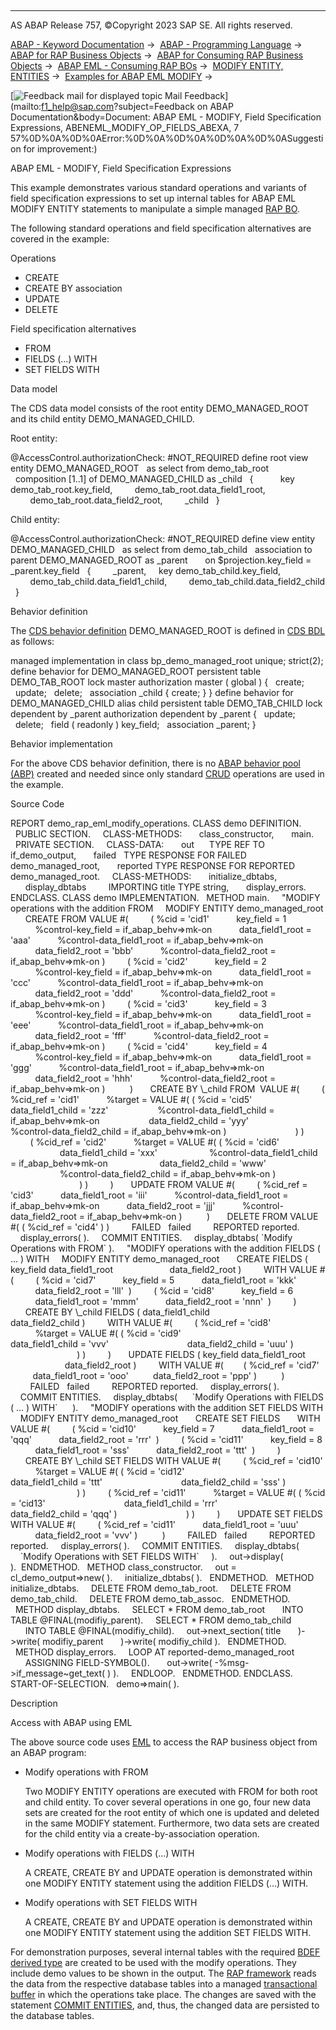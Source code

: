   

* * *

AS ABAP Release 757, ©Copyright 2023 SAP SE. All rights reserved.

[ABAP - Keyword Documentation](javascript:call_link\('abenabap.htm'\)) →  [ABAP - Programming Language](javascript:call_link\('abenabap_reference.htm'\)) →  [ABAP for RAP Business Objects](javascript:call_link\('abenabap_for_rap_bos.htm'\)) →  [ABAP for Consuming RAP Business Objects](javascript:call_link\('abenabap_consume_rap_bos.htm'\)) →  [ABAP EML - Consuming RAP BOs](javascript:call_link\('abeneml.htm'\)) →  [MODIFY ENTITY, ENTITIES](javascript:call_link\('abapmodify_entity_entities.htm'\)) →  [Examples for ABAP EML MODIFY](javascript:call_link\('abapeml_modify_examples_abexas.htm'\)) → 

 [![](Mail.gif?object=Mail.gif&sap-language=EN "Feedback mail for displayed topic") Mail Feedback](mailto:f1_help@sap.com?subject=Feedback on ABAP Documentation&body=Document: ABAP EML - MODIFY, Field Specification Expressions, ABENEML_MODIFY_OP_FIELDS_ABEXA, 7
57%0D%0A%0D%0AError:%0D%0A%0D%0A%0D%0A%0D%0ASuggestion for improvement:)

ABAP EML - MODIFY, Field Specification Expressions

This example demonstrates various standard operations and variants of field specification expressions to set up internal tables for ABAP EML MODIFY ENTITY statements to manipulate a simple managed [RAP BO](javascript:call_link\('abenrap_bo_glosry.htm'\) "Glossary Entry").

The following standard operations and field specification alternatives are covered in the example:

Operations

-   CREATE
-   CREATE BY association
-   UPDATE
-   DELETE

Field specification alternatives

-   FROM
-   FIELDS (...) WITH
-   SET FIELDS WITH

Data model

The CDS data model consists of the root entity DEMO\_MANAGED\_ROOT and its child entity DEMO\_MANAGED\_CHILD.

Root entity:

@AccessControl.authorizationCheck: #NOT\_REQUIRED
define root view entity DEMO\_MANAGED\_ROOT
  as select from demo\_tab\_root
  composition \[1..1\] of DEMO\_MANAGED\_CHILD as \_child
  {      
    key demo\_tab\_root.key\_field,
        demo\_tab\_root.data\_field1\_root,
        demo\_tab\_root.data\_field2\_root,
        \_child
  }

Child entity:

@AccessControl.authorizationCheck: #NOT\_REQUIRED
define view entity DEMO\_MANAGED\_CHILD
  as select from demo\_tab\_child
  association to parent DEMO\_MANAGED\_ROOT as \_parent  
    on $projection.key\_field = \_parent.key\_field
  {
        \_parent,
    key demo\_tab\_child.key\_field,
        demo\_tab\_child.data\_field1\_child,
        demo\_tab\_child.data\_field2\_child
  }

Behavior definition

The [CDS behavior definition](javascript:call_link\('abencds_behavior_definition_glosry.htm'\) "Glossary Entry") DEMO\_MANAGED\_ROOT is defined in [CDS BDL](javascript:call_link\('abencds_bdl_glosry.htm'\) "Glossary Entry") as follows:

managed implementation in class bp\_demo\_managed\_root unique;
strict(2);
define behavior for DEMO\_MANAGED\_ROOT
persistent table DEMO\_TAB\_ROOT
lock master
authorization master ( global )
{
  create;
  update;
  delete;
  association \_child { create; }
}
define behavior for DEMO\_MANAGED\_CHILD alias child
persistent table DEMO\_TAB\_CHILD
lock dependent by \_parent
authorization dependent by \_parent
{
  update;
  delete;
  field ( readonly ) key\_field;
  association \_parent;
}

Behavior implementation

For the above CDS behavior definition, there is no [ABAP behavior pool (ABP)](javascript:call_link\('abenbehavior_pool_glosry.htm'\) "Glossary Entry") created and needed since only standard [CRUD](javascript:call_link\('abencrud_glosry.htm'\) "Glossary Entry") operations are used in the example.

Source Code   

REPORT demo\_rap\_eml\_modify\_operations.
CLASS demo DEFINITION.
  PUBLIC SECTION.
    CLASS-METHODS:
      class\_constructor,
      main.
  PRIVATE SECTION.
    CLASS-DATA:
      out      TYPE REF TO if\_demo\_output,
      failed   TYPE RESPONSE FOR FAILED   demo\_managed\_root,
      reported TYPE RESPONSE FOR REPORTED demo\_managed\_root.
    CLASS-METHODS:
      initialize\_dbtabs,
      display\_dbtabs
        IMPORTING title TYPE string,
      display\_errors.
ENDCLASS.
CLASS demo IMPLEMENTATION.
  METHOD main.
    "MODIFY operations with the addition FROM
    MODIFY ENTITY demo\_managed\_root
      CREATE FROM VALUE #(
        ( %cid = 'cid1'
          key\_field = 1
          %control-key\_field = if\_abap\_behv=>mk-on
          data\_field1\_root = 'aaa'
          %control-data\_field1\_root = if\_abap\_behv=>mk-on
          data\_field2\_root = 'bbb'
          %control-data\_field2\_root = if\_abap\_behv=>mk-on )
        ( %cid = 'cid2'
          key\_field = 2
          %control-key\_field = if\_abap\_behv=>mk-on
          data\_field1\_root = 'ccc'
          %control-data\_field1\_root = if\_abap\_behv=>mk-on
          data\_field2\_root = 'ddd'
          %control-data\_field2\_root = if\_abap\_behv=>mk-on )
        ( %cid = 'cid3'
          key\_field = 3
          %control-key\_field = if\_abap\_behv=>mk-on
          data\_field1\_root = 'eee'
          %control-data\_field1\_root = if\_abap\_behv=>mk-on
          data\_field2\_root = 'fff'
          %control-data\_field2\_root = if\_abap\_behv=>mk-on )
        ( %cid = 'cid4'
          key\_field = 4
          %control-key\_field = if\_abap\_behv=>mk-on
          data\_field1\_root = 'ggg'
          %control-data\_field1\_root = if\_abap\_behv=>mk-on
          data\_field2\_root = 'hhh'
          %control-data\_field2\_root = if\_abap\_behv=>mk-on )
         )
      CREATE BY \\\_child FROM  VALUE #(
        ( %cid\_ref = 'cid1'
          %target = VALUE #( ( %cid = 'cid5'
                   data\_field1\_child = 'zzz'
                   %control-data\_field1\_child = if\_abap\_behv=>mk-on
                   data\_field2\_child = 'yyy'
                   %control-data\_field2\_child = if\_abap\_behv=>mk-on )
                           ) )
        ( %cid\_ref = 'cid2'
          %target = VALUE #( ( %cid = 'cid6'
                    data\_field1\_child = 'xxx'
                    %control-data\_field1\_child = if\_abap\_behv=>mk-on
                    data\_field2\_child = 'www'
                    %control-data\_field2\_child = if\_abap\_behv=>mk-on )
                            ) )
        )
      UPDATE FROM VALUE #(
        ( %cid\_ref = 'cid3'
          data\_field1\_root = 'iii'
          %control-data\_field1\_root = if\_abap\_behv=>mk-on
          data\_field2\_root = 'jjj'
          %control-data\_field2\_root = if\_abap\_behv=>mk-on )
         )
      DELETE FROM VALUE #( ( %cid\_ref = 'cid4' ) )
        FAILED   failed
        REPORTED reported.
    display\_errors( ).
    COMMIT ENTITIES.
    display\_dbtabs( \`Modify Operations with FROM\` ).
    "MODIFY operations with the addition FIELDS ( ... ) WITH
    MODIFY ENTITY demo\_managed\_root
      CREATE FIELDS ( key\_field data\_field1\_root
                      data\_field2\_root )
        WITH VALUE #(
        ( %cid = 'cid7'
          key\_field = 5
          data\_field1\_root = 'kkk'
          data\_field2\_root = 'lll'  )
        ( %cid = 'cid8'
          key\_field = 6
          data\_field1\_root = 'mmm'
          data\_field2\_root = 'nnn'  )
        )
      CREATE BY \\\_child FIELDS ( data\_field1\_child
                                 data\_field2\_child )
        WITH VALUE #(
        ( %cid\_ref = 'cid8'
          %target = VALUE #( ( %cid = 'cid9'
                               data\_field1\_child = 'vvv'
                               data\_field2\_child = 'uuu' )
                           ) )
        )
      UPDATE FIELDS ( key\_field data\_field1\_root
                      data\_field2\_root )
        WITH VALUE #(
       ( %cid\_ref = 'cid7'
         data\_field1\_root = 'ooo'
         data\_field2\_root = 'ppp' )
         )
        FAILED   failed
        REPORTED reported.
    display\_errors( ).
    COMMIT ENTITIES.
    display\_dbtabs(
     \`Modify Operations with FIELDS ( ... ) WITH\`
     ).
    "MODIFY operations with the addition SET FIELDS WITH
    MODIFY ENTITY demo\_managed\_root
      CREATE SET FIELDS
      WITH VALUE #(
        ( %cid = 'cid10'
          key\_field = 7
          data\_field1\_root = 'qqq'
          data\_field2\_root = 'rrr'  )
        ( %cid = 'cid11'
          key\_field = 8
          data\_field1\_root = 'sss'
          data\_field2\_root = 'ttt'  )
        )
      CREATE BY \\\_child SET FIELDS WITH VALUE #(
        ( %cid\_ref = 'cid10'
          %target = VALUE #( ( %cid = 'cid12'
                               data\_field1\_child = 'ttt'
                               data\_field2\_child = 'sss' )
                           ) )
        ( %cid\_ref = 'cid11'
          %target = VALUE #( ( %cid = 'cid13'
                               data\_field1\_child = 'rrr'
                               data\_field2\_child = 'qqq' )
                           ) )
        )
      UPDATE SET FIELDS WITH VALUE #(
        ( %cid\_ref = 'cid11'
          data\_field1\_root = 'uuu'
          data\_field2\_root = 'vvv' )
         )
        FAILED   failed
        REPORTED reported.
    display\_errors( ).
    COMMIT ENTITIES.
    display\_dbtabs(
    \`Modify Operations with SET FIELDS WITH\`
    ).
    out->display( ).  ENDMETHOD.
  METHOD class\_constructor.
    out = cl\_demo\_output=>new( ).
    initialize\_dbtabs( ).
  ENDMETHOD.
  METHOD initialize\_dbtabs.
    DELETE FROM demo\_tab\_root.
    DELETE FROM demo\_tab\_child.
    DELETE FROM demo\_tab\_assoc.
  ENDMETHOD.
  METHOD display\_dbtabs.
    SELECT \* FROM demo\_tab\_root
      INTO TABLE @FINAL(modifiy\_parent).
    SELECT \* FROM demo\_tab\_child
      INTO TABLE @FINAL(modifiy\_child).
    out->next\_section( title
      )->write( modifiy\_parent
      )->write( modifiy\_child ).
  ENDMETHOD.
  METHOD display\_errors.
    LOOP AT reported-demo\_managed\_root
      ASSIGNING FIELD-SYMBOL(<reported>).
      out->write( <reported>-%msg->if\_message~get\_text( ) ).
    ENDLOOP.
  ENDMETHOD.
ENDCLASS.
START-OF-SELECTION.
  demo=>main( ).

Description   

Access with ABAP using EML

The above source code uses [EML](javascript:call_link\('abeneml_glosry.htm'\) "Glossary Entry") to access the RAP business object from an ABAP program:

-   Modify operations with FROM
    
    Two MODIFY ENTITY operations are executed with FROM for both root and child entity. To cover several operations in one go, four new data sets are created for the root entity of which one is updated and deleted in the same MODIFY statement. Furthermore, two data sets are created for the child entity via a create-by-association operation.
    
-   Modify operations with FIELDS (...) WITH
    
    A CREATE, CREATE BY and UPDATE operation is demonstrated within one MODIFY ENTITY statement using the addition FIELDS (...) WITH.
    
-   Modify operations with SET FIELDS WITH
    
    A CREATE, CREATE BY and UPDATE operation is demonstrated within one MODIFY ENTITY statement using the addition SET FIELDS WITH.
    

For demonstration purposes, several internal tables with the required [BDEF derived type](javascript:call_link\('abenrap_derived_type_glosry.htm'\) "Glossary Entry") are created to be used with the modify operations. They include demo values to be shown in the output. The [RAP framework](javascript:call_link\('abenrap_framework_glosry.htm'\) "Glossary Entry") reads the data from the respective database tables into a managed [transactional buffer](javascript:call_link\('abentransactional_buffer_glosry.htm'\) "Glossary Entry") in which the operations take place. The changes are saved with the statement [COMMIT ENTITIES](javascript:call_link\('abapcommit_entities.htm'\)), and, thus, the changed data are persisted to the database tables.